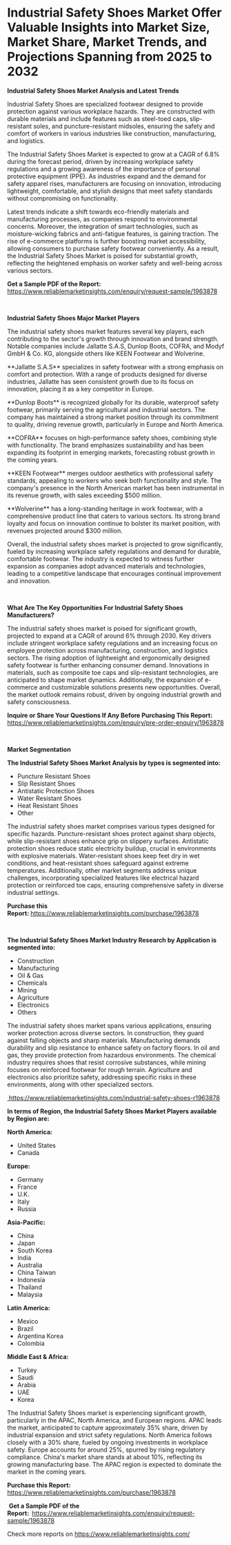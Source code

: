 <p><h1>Industrial Safety Shoes Market Offer Valuable Insights into Market Size, Market Share, Market Trends, and Projections Spanning from 2025 to 2032</h1></p><p><strong>Industrial Safety Shoes Market Analysis and Latest Trends</strong></p>
<p><p>Industrial Safety Shoes are specialized footwear designed to provide protection against various workplace hazards. They are constructed with durable materials and include features such as steel-toed caps, slip-resistant soles, and puncture-resistant midsoles, ensuring the safety and comfort of workers in various industries like construction, manufacturing, and logistics. </p><p>The Industrial Safety Shoes Market is expected to grow at a CAGR of 6.8% during the forecast period, driven by increasing workplace safety regulations and a growing awareness of the importance of personal protective equipment (PPE). As industries expand and the demand for safety apparel rises, manufacturers are focusing on innovation, introducing lightweight, comfortable, and stylish designs that meet safety standards without compromising on functionality.</p><p>Latest trends indicate a shift towards eco-friendly materials and manufacturing processes, as companies respond to environmental concerns. Moreover, the integration of smart technologies, such as moisture-wicking fabrics and anti-fatigue features, is gaining traction. The rise of e-commerce platforms is further boosting market accessibility, allowing consumers to purchase safety footwear conveniently. As a result, the Industrial Safety Shoes Market is poised for substantial growth, reflecting the heightened emphasis on worker safety and well-being across various sectors.</p></p>
<p><strong>Get a Sample PDF of the Report:&nbsp;</strong> <a href="https://www.reliablemarketinsights.com/enquiry/request-sample/1963878?utm_campaign=1994&utm_medium=2&utm_source=Github&utm_content=ia&utm_term=06022025&utm_id=industrial-safety-shoes">https://www.reliablemarketinsights.com/enquiry/request-sample/1963878</a></p>
<p>&nbsp;</p>
<p><strong>Industrial Safety Shoes Major Market Players</strong></p>
<p><p>The industrial safety shoes market features several key players, each contributing to the sector's growth through innovation and brand strength. Notable companies include Jallatte S.A.S, Dunlop Boots, COFRA, and Modyf GmbH & Co. KG, alongside others like KEEN Footwear and Wolverine.</p><p>**Jallatte S.A.S** specializes in safety footwear with a strong emphasis on comfort and protection. With a range of products designed for diverse industries, Jallatte has seen consistent growth due to its focus on innovation, placing it as a key competitor in Europe.</p><p>**Dunlop Boots** is recognized globally for its durable, waterproof safety footwear, primarily serving the agricultural and industrial sectors. The company has maintained a strong market position through its commitment to quality, driving revenue growth, particularly in Europe and North America.</p><p>**COFRA** focuses on high-performance safety shoes, combining style with functionality. The brand emphasizes sustainability and has been expanding its footprint in emerging markets, forecasting robust growth in the coming years.</p><p>**KEEN Footwear** merges outdoor aesthetics with professional safety standards, appealing to workers who seek both functionality and style. The company's presence in the North American market has been instrumental in its revenue growth, with sales exceeding $500 million.</p><p>**Wolverine** has a long-standing heritage in work footwear, with a comprehensive product line that caters to various sectors. Its strong brand loyalty and focus on innovation continue to bolster its market position, with revenues projected around $300 million.</p><p>Overall, the industrial safety shoes market is projected to grow significantly, fueled by increasing workplace safety regulations and demand for durable, comfortable footwear. The industry is expected to witness further expansion as companies adopt advanced materials and technologies, leading to a competitive landscape that encourages continual improvement and innovation.</p></p>
<p>&nbsp;</p>
<p><strong>What Are The Key Opportunities For Industrial Safety Shoes Manufacturers?</strong></p>
<p><p>The industrial safety shoes market is poised for significant growth, projected to expand at a CAGR of around 6% through 2030. Key drivers include stringent workplace safety regulations and an increasing focus on employee protection across manufacturing, construction, and logistics sectors. The rising adoption of lightweight and ergonomically designed safety footwear is further enhancing consumer demand. Innovations in materials, such as composite toe caps and slip-resistant technologies, are anticipated to shape market dynamics. Additionally, the expansion of e-commerce and customizable solutions presents new opportunities. Overall, the market outlook remains robust, driven by ongoing industrial growth and safety consciousness.</p></p>
<p><strong>Inquire or Share Your Questions If Any Before Purchasing This Report:</strong> <a href="https://www.reliablemarketinsights.com/enquiry/pre-order-enquiry/1963878?utm_campaign=1994&utm_medium=2&utm_source=Github&utm_content=ia&utm_term=06022025&utm_id=industrial-safety-shoes">https://www.reliablemarketinsights.com/enquiry/pre-order-enquiry/1963878</a></p>
<p>&nbsp;</p>
<p><strong>Market Segmentation</strong></p>
<p><strong>The Industrial Safety Shoes Market Analysis by types is segmented into:</strong></p>
<p><ul><li>Puncture Resistant Shoes</li><li>Slip Resistant Shoes</li><li>Antistatic Protection Shoes</li><li>Water Resistant Shoes</li><li>Heat Resistant Shoes</li><li>Other</li></ul></p>
<p><p>The industrial safety shoes market comprises various types designed for specific hazards. Puncture-resistant shoes protect against sharp objects, while slip-resistant shoes enhance grip on slippery surfaces. Antistatic protection shoes reduce static electricity buildup, crucial in environments with explosive materials. Water-resistant shoes keep feet dry in wet conditions, and heat-resistant shoes safeguard against extreme temperatures. Additionally, other market segments address unique challenges, incorporating specialized features like electrical hazard protection or reinforced toe caps, ensuring comprehensive safety in diverse industrial settings.</p></p>
<p><strong>Purchase this Report:&nbsp;</strong><a href="https://www.reliablemarketinsights.com/purchase/1963878?utm_campaign=1994&utm_medium=2&utm_source=Github&utm_content=ia&utm_term=06022025&utm_id=industrial-safety-shoes">https://www.reliablemarketinsights.com/purchase/1963878</a></p>
<p>&nbsp;</p>
<p><strong>The Industrial Safety Shoes Market Industry Research by Application is segmented into:</strong></p>
<p><ul><li>Construction</li><li>Manufacturing</li><li>Oil & Gas</li><li>Chemicals</li><li>Mining</li><li>Agriculture</li><li>Electronics</li><li>Others</li></ul></p>
<p><p>The industrial safety shoes market spans various applications, ensuring worker protection across diverse sectors. In construction, they guard against falling objects and sharp materials. Manufacturing demands durability and slip resistance to enhance safety on factory floors. In oil and gas, they provide protection from hazardous environments. The chemical industry requires shoes that resist corrosive substances, while mining focuses on reinforced footwear for rough terrain. Agriculture and electronics also prioritize safety, addressing specific risks in these environments, along with other specialized sectors.</p></p>
<p><a href="https://www.reliablemarketinsights.com/industrial-safety-shoes-r1963878?utm_campaign=1994&utm_medium=2&utm_source=Github&utm_content=ia&utm_term=06022025&utm_id=industrial-safety-shoes">&nbsp;https://www.reliablemarketinsights.com/industrial-safety-shoes-r1963878</a></p>
<p><strong>In terms of Region, the Industrial Safety Shoes Market Players available by Region are:</strong></p>
<p>
    <p> <strong> North America: </strong>
        <ul>
            <li>United States</li>
            <li>Canada</li>
        </ul>
        </p> 
    <p> <strong> Europe: </strong>
        <ul>
            <li>Germany</li>
            <li>France</li>
            <li>U.K.</li>
            <li>Italy</li>
            <li>Russia</li>
        </ul>
        </p> 
    <p> <strong> Asia-Pacific: </strong>
        <ul>
            <li>China</li>
            <li>Japan</li>
            <li>South Korea</li>
            <li>India</li>
            <li>Australia</li>
            <li>China Taiwan</li>
            <li>Indonesia</li>
            <li>Thailand</li>
            <li>Malaysia</li>
        </ul>
        </p> 
    <p> <strong> Latin America: </strong>
        <ul>
            <li>Mexico</li>
            <li>Brazil</li>
            <li>Argentina Korea</li>
            <li>Colombia</li>
        </ul>
        </p> 
    <p> <strong> Middle East & Africa: </strong>
        <ul>
            <li>Turkey</li>
            <li>Saudi</li>
            <li>Arabia</li>
            <li>UAE</li>
            <li>Korea</li>
        </ul>
    </p>
    </p>
<p><p>The Industrial Safety Shoes market is experiencing significant growth, particularly in the APAC, North America, and European regions. APAC leads the market, anticipated to capture approximately 35% share, driven by industrial expansion and strict safety regulations. North America follows closely with a 30% share, fueled by ongoing investments in workplace safety. Europe accounts for around 25%, spurred by rising regulatory compliance. China's market share stands at about 10%, reflecting its growing manufacturing base. The APAC region is expected to dominate the market in the coming years.</p></p>
<p><strong>Purchase this Report: </strong><a href="https://www.reliablemarketinsights.com/purchase/1963878?utm_campaign=1994&utm_medium=2&utm_source=Github&utm_content=ia&utm_term=06022025&utm_id=industrial-safety-shoes">https://www.reliablemarketinsights.com/purchase/1963878</a></p>
<p>&nbsp;<strong>Get a Sample PDF of the Report:&nbsp;&nbsp;</strong><a href="https://www.reliablemarketinsights.com/enquiry/request-sample/1963878?utm_campaign=1994&utm_medium=2&utm_source=Github&utm_content=ia&utm_term=06022025&utm_id=industrial-safety-shoes">https://www.reliablemarketinsights.com/enquiry/request-sample/1963878</a></p>
<p><strong></strong></p>
<p>Check more reports on <a href="https://www.reliablemarketinsights.com/?utm_campaign=1994&utm_medium=2&utm_source=Github&utm_content=ia&utm_term=06022025&utm_id=industrial-safety-shoes">https://www.reliablemarketinsights.com/</a></p>